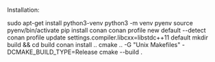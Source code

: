 

Installation:

sudo apt-get install python3-venv
python3 -m venv pyenv
source pyenv/bin/activate
pip install conan
conan profile new default --detect
conan profile update settings.compiler.libcxx=libstdc++11 default
mkdir build && cd build
conan install ..
cmake .. -G "Unix Makefiles" -DCMAKE\_BUILD\_TYPE=Release
cmake --build .
